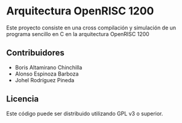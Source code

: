 # Arquitectura OpenRISC 1200

Este proyecto consiste en una cross compilación y simulación de un programa sencillo en C en la arquitectura OpenRISC 1200

## Contribuidores
- Boris Altamirano Chinchilla
- Alonso Espinoza Barboza
- Johel Rodríguez Pineda

## Licencia

Este código puede ser distribuido utilizando GPL v3 o superior.